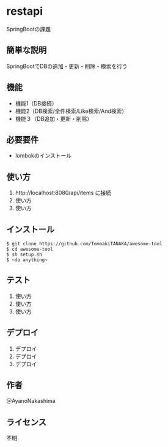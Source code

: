 # restapi

SpringBootの課題
 
## 簡単な説明

SpringBootでDBの追加・更新・削除・検索を行う
 
## 機能
 
- 機能1（DB接続）
- 機能2（DB検索/全件検索/Like検索/And検索）
- 機能３（DB追加・更新・削除）


## 必要要件
 
- lombokのインストール
 
## 使い方
 
1. http://localhost:8080/api/items に接続
2. 使い方
3. 使い方
 
## インストール
 
```
$ git clone https://github.com/TomoakiTANAKA/awesome-tool
$ cd awesome-tool
$ sh setup.sh
$ ~do anything~
```
 
## テスト
 
1. 使い方
2. 使い方
3. 使い方
 
## デプロイ
 
1. デプロイ
2. デプロイ
3. デプロイ
 
## 作者
＠AyanoNakashima 

## ライセンス
不明

</blockquote>
